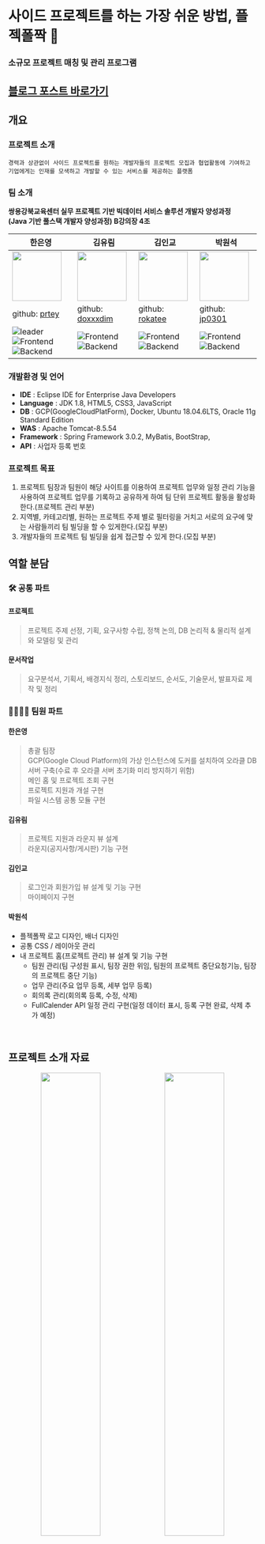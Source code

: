 # 사이드 프로젝트를 하는 가장 쉬운 방법, 플젝폴짝 🐇
### 소규모 프로젝트 매칭 및 관리 프로그램

## [블로그 포스트 바로가기](https://jp0301.github.io/project/3-project)

## 개요

### 프로젝트 소개
```
경력과 상관없이 사이드 프로젝트를 원하는 개발자들의 프로젝트 모집과 협업활동에 기여하고
기업에게는 인재를 모색하고 개발할 수 있는 서비스를 제공하는 플랫폼
```


### 팀 소개
**쌍용강북교육센터 실무 프로젝트 기반 빅데이터 서비스 솔루션 개발자 양성과정** <br>
**(Java 기반 풀스택 개발자 양성과정) B강의장 4조**

| 한은영 | 김유림 | 김인교 | 박원석 |
| ---------------------------------- | ------------------------------------- | ------------------------------------ | ----------------------------------- |
| <img src="https://avatars.githubusercontent.com/u/78784909?v=4" width="100"/> | <img src="https://avatars.githubusercontent.com/u/108390441?v=4" width="100"/> | <img src="https://avatars.githubusercontent.com/u/108384663?v=4" width="100"/> | <img src="https://avatars.githubusercontent.com/u/59228361?s=400&u=06e6fbcaa714661228a5ac953afe63cb98362f0a&v=4" width="100"/> |
| github: [prtey](https://github.com/prtey) | github: [doxxxdim](https://github.com/doxxxdim) | github: [rokatee](https://github.com/rokatee) | github: [jp0301](https://github.com/jp0301) |
| ![leader](https://img.shields.io/badge/-Leader-ff69b4) ![Frontend](https://img.shields.io/badge/-Frontend-9cf) ![Backend](https://img.shields.io/badge/-Backend-FFD133) | ![Frontend](https://img.shields.io/badge/-Frontend-9cf) ![Backend](https://img.shields.io/badge/-Backend-FFD133) | ![Frontend](https://img.shields.io/badge/-Frontend-9cf) ![Backend](https://img.shields.io/badge/-Backend-FFD133) | ![Frontend](https://img.shields.io/badge/-Frontend-9cf) ![Backend](https://img.shields.io/badge/-Backend-FFD133) | ![Frontend](https://img.shields.io/badge/-Frontend-9cf) ![Backend](https://img.shields.io/badge/-Backend-FFD133) |



### 개발환경 및 언어
- **IDE** : Eclipse IDE for Enterprise Java Developers 
- **Language** : JDK 1.8, HTML5, CSS3, JavaScript
- **DB** : GCP(GoogleCloudPlatForm), Docker, Ubuntu 18.04.6LTS, Oracle 11g Standard Edition
- **WAS** : Apache Tomcat-8.5.54
- **Framework** : Spring Framework 3.0.2, MyBatis, BootStrap, 
- **API** : 사업자 등록 번호


### 프로젝트 목표
1. 프로젝트 팀장과 팀원이 해당 사이트를 이용하여 프로젝트 업무와 일정 관리 기능을 사용하여 프로젝트 업무를 기록하고 공유하게 하여 팀 단위 프로젝트 활동을 활성화한다.(프로젝트 관리 부분)
2. 지역별, 카테고리별, 원하는 프로젝트 주제 별로 필터링을 거치고 서로의 요구에 맞는 사람들끼리 팀 빌딩을 할 수 있게한다.(모집 부분)
3. 개발자들의 프로젝트 팀 빌딩을 쉽게 접근할 수 있게 한다.(모집 부분)


## 역할 분담
### 🛠 공통 파트
#### 프로젝트
> 프로젝트 주제 선정, 기획, 요구사항 수립, 정책 논의, DB 논리적 & 물리적 설계와 모델링 및 관리

#### 문서작업
> 요구분석서, 기획서, 배경지식 정리, 스토리보드, 순서도, 기술문서, 발표자료 제작 및 정리


### 👨‍👨‍👧‍👧 팀원 파트
#### 한은영
> 총괄 팀장 <br>
> GCP(Google Cloud Platform)의 가상 인스턴스에 도커를 설치하여 오라클 DB 서버 구축(수료 후 오라클 서버 초기화 미리 방지하기 위함) <br>
> 메인 홈 및 프로젝트 조회 구현 <br>
> 프로젝트 지원과 개설 구현 <br>
> 파일 시스템 공통 모듈 구현 <br>

#### 김유림
> 프로젝트 지원과 라운지 뷰 설계 <br>
> 라운지(공지사항/게시판) 기능 구현 <br>

#### 김인교
> 로그인과 회원가입 뷰 설계 및 기능 구현<br>
> 마이페이지 구현 <br>

#### 박원석 
- 플젝폴짝 로고 디자인, 배너 디자인
- 공통 CSS / 레이아웃 관리
- 내 프로젝트 홈(프로젝트 관리) 뷰 설계 및 기능 구현
  - 팀원 관리(팀 구성원 표시, 팀장 권한 위임, 팀원의 프로젝트 중단요청기능, 팀장의 프로젝트 중단 기능)
  - 업무 관리(주요 업무 등록, 세부 업무 등록)
  - 회의록 관리(회의록 등록, 수정, 삭제)
  - FullCalender API 일정 관리 구현(일정 데이터 표시, 등록 구현 완료, 삭제 추가 예정)

<br>


## 프로젝트 소개 자료

<p align="center" width="100%">
<img width="49%" src="https://github.com/POLLJJAK/POLLJJAK/blob/c83cd33b4b1114ac1f2b70592a0197e43cd0b4de/%ED%94%84%EB%A1%9C%EC%A0%9D%ED%8A%B8%20%EB%AC%B8%EC%84%9C/%EB%B0%9C%ED%91%9C%EC%9E%90%EB%A3%8C%20PNG/003.png">
<img width="49%" src="https://github.com/POLLJJAK/POLLJJAK/blob/c83cd33b4b1114ac1f2b70592a0197e43cd0b4de/%ED%94%84%EB%A1%9C%EC%A0%9D%ED%8A%B8%20%EB%AC%B8%EC%84%9C/%EB%B0%9C%ED%91%9C%EC%9E%90%EB%A3%8C%20PNG/004.png">
</p>

<p align="center" width="100%">
<img width="49%" src="https://github.com/POLLJJAK/POLLJJAK/blob/c83cd33b4b1114ac1f2b70592a0197e43cd0b4de/%ED%94%84%EB%A1%9C%EC%A0%9D%ED%8A%B8%20%EB%AC%B8%EC%84%9C/%EB%B0%9C%ED%91%9C%EC%9E%90%EB%A3%8C%20PNG/006.png">
<img width="49%" src="https://github.com/POLLJJAK/POLLJJAK/blob/c83cd33b4b1114ac1f2b70592a0197e43cd0b4de/%ED%94%84%EB%A1%9C%EC%A0%9D%ED%8A%B8%20%EB%AC%B8%EC%84%9C/%EB%B0%9C%ED%91%9C%EC%9E%90%EB%A3%8C%20PNG/007.png">
</p>

<p align="center" width="100%">
<img width="49%" src="https://github.com/POLLJJAK/POLLJJAK/blob/c83cd33b4b1114ac1f2b70592a0197e43cd0b4de/%ED%94%84%EB%A1%9C%EC%A0%9D%ED%8A%B8%20%EB%AC%B8%EC%84%9C/%EB%B0%9C%ED%91%9C%EC%9E%90%EB%A3%8C%20PNG/013.png">
<img width="49%" src="https://github.com/POLLJJAK/POLLJJAK/blob/c83cd33b4b1114ac1f2b70592a0197e43cd0b4de/%ED%94%84%EB%A1%9C%EC%A0%9D%ED%8A%B8%20%EB%AC%B8%EC%84%9C/%EB%B0%9C%ED%91%9C%EC%9E%90%EB%A3%8C%20PNG/015.png">
</p>

<p align="center" width="100%">
<img width="49%" src="https://github.com/POLLJJAK/POLLJJAK/blob/c83cd33b4b1114ac1f2b70592a0197e43cd0b4de/%ED%94%84%EB%A1%9C%EC%A0%9D%ED%8A%B8%20%EB%AC%B8%EC%84%9C/%EB%B0%9C%ED%91%9C%EC%9E%90%EB%A3%8C%20PNG/016.png">
<img width="49%" src="https://github.com/POLLJJAK/POLLJJAK/blob/c83cd33b4b1114ac1f2b70592a0197e43cd0b4de/%ED%94%84%EB%A1%9C%EC%A0%9D%ED%8A%B8%20%EB%AC%B8%EC%84%9C/%EB%B0%9C%ED%91%9C%EC%9E%90%EB%A3%8C%20PNG/017.png">
</p>

<p align="center" width="100%">
<img width="49%" src="https://github.com/POLLJJAK/POLLJJAK/blob/c83cd33b4b1114ac1f2b70592a0197e43cd0b4de/%ED%94%84%EB%A1%9C%EC%A0%9D%ED%8A%B8%20%EB%AC%B8%EC%84%9C/%EB%B0%9C%ED%91%9C%EC%9E%90%EB%A3%8C%20PNG/018.png">
<img width="49%" src="https://github.com/POLLJJAK/POLLJJAK/blob/c83cd33b4b1114ac1f2b70592a0197e43cd0b4de/%ED%94%84%EB%A1%9C%EC%A0%9D%ED%8A%B8%20%EB%AC%B8%EC%84%9C/%EB%B0%9C%ED%91%9C%EC%9E%90%EB%A3%8C%20PNG/021.png">
</p>

<br>

## 담당 파트 구현

### 프로젝트 조회,지원 / 소식란

프로젝트 조회 페이지에서 일반 회원이 해당 프로젝트에 지원하면 <br />
`소식`란에 해당 회원이 어떤 직무에 지원을 했다는 알림 데이터가 INSERT 되며 표시된다.

<img
  src="https://raw.githubusercontent.com/jp0301/blog_upload_image/main/플젝폴짝캡처이미지/소식출력.png"
  width="100%"
/>

### 프로젝트 조회, 지원 / 블랙리스트

프로젝트 개설자를 제외한 지원자들이 왼쪽 `지원자 목록`에 표시된다.<br />
`드래그 앤 드랍`을 통해 `지원자 목록`의 지원자를 드래그해서 `차단 목록`에 드랍시키면<br />
차단 목록에 INSERT 되며 해당 프로젝트에 지원 취소가 되며 지원할 수 없게 된다.
다시 `지원자 목록`으로 드랍하면 블랙 리스트가 해제

<img
  src="https://raw.githubusercontent.com/jp0301/blog_upload_image/main/플젝폴짝캡처이미지/블랙리스트.png"
  width="100%"
/>

### 내 프로젝트 홈 / 프로젝트 목록

회원이 자신의 프로젝트 목록을 볼 수 있다.<br />
진행중인 프로젝트는 `1개`만 진행할 수 있다.<br />
완료 프로젝트 목록에는 `완료 프로젝트`, `중단된 프로젝트`가 존재할 시 표시된다.

<img
  src="https://raw.githubusercontent.com/jp0301/blog_upload_image/main/플젝폴짝캡처이미지/내프로젝트홈목록.png"
  width="100%"
/>

### 내 프로젝트 홈 / 팀원 관리

프로젝트가 진행중인 상태인 경우

1. 팀장 : 중단요청, 팀원평가, 마감처리, 권한위임, 팀원초대 버튼 활성화
2. 팀원 : 중단요청, 팀원평가 버튼 활성화

프로젝트가 완료되었거나 중단된 프로젝트인 경우

- 중단요청, 팀원평가, 마감처리, 권한위임, 팀원초대 버튼은 활성화 되지 않는다.

<img
  src="https://raw.githubusercontent.com/jp0301/blog_upload_image/main/플젝폴짝캡처이미지/팀원관리.png"
  width="100%"
/>

팀장은 소속된 다른 팀원에게 팀원을 선택하고 양도 사유를 입력하여 팀장 권한을 양도할 수 있다.

<img
  src="https://raw.githubusercontent.com/jp0301/blog_upload_image/main/플젝폴짝캡처이미지/팀장권한양도.png"
  width="100%"
/>

팀원은 프로젝트 중단요청 버튼을 눌러 중단 의사를 밝힐 수 있다.<br />
중단요청 시 해당 팀원 목록에서 `중단요청`이 빨갛게 `활성화`된다.

<img
  src="https://raw.githubusercontent.com/jp0301/blog_upload_image/main/플젝폴짝캡처이미지/중단요청.png"
  width="100%"
/>

### 내 프로젝트 홈 / 업무 관리

주요업무 목록을 보여준다.<br />
주요업무는 팀장만 등록할 수 있다.<br />
세부 업무 개수와 세부 업무 완료 상태에 따라 주요 업무의 전체 진척도가 결정된다.

<img
  src="https://raw.githubusercontent.com/jp0301/blog_upload_image/main/플젝폴짝캡처이미지/주요업무관리.png"
  width="100%"
/>

주요 업무 내의 세부업무를 보여준다.<br />
팀장이 주요 업무를 등록하면서 설정한 팀원들만 세부 업무를 등록, 삭제할 수 있다.

<img
  src="https://raw.githubusercontent.com/jp0301/blog_upload_image/main/플젝폴짝캡처이미지/세부업무관리.png"
  width="100%"
/>

### 내 프로젝트 홈 / 회의록 게시판

회의록 게시판을 통해 회의 기록을 남길 수 있다.
회의록은 팀원들 모두 등록할 수 있다.

<img
  src="https://raw.githubusercontent.com/jp0301/blog_upload_image/main/플젝폴짝캡처이미지/회의록목록.png"
  width="100%"
/>

회의록 내용을 보여준다.<br />
회의록을 수정, 삭제 할 수 있다.

<img
  src="https://raw.githubusercontent.com/jp0301/blog_upload_image/main/플젝폴짝캡처이미지/회의록상세보기.png"
  width="100%"
/>

회의록 수정하기<br />
회의록 작성과 수정은 `자바스크립트 라이브러리 웹 에디터 summernote`를 사용하였다.

<img
  src="https://raw.githubusercontent.com/jp0301/blog_upload_image/main/플젝폴짝캡처이미지/회의록수정하기.png"
  width="100%"
/>

### 내 프로젝트 홈 / 일정 관리

일정을 알려주고 새로운 일정을 등록할 수 있다.<br />
일정 버튼을 누르면 오른쪽 하단 Toast 창이 뜨면서 등록 할 수 있다.

<img
  src="https://raw.githubusercontent.com/jp0301/blog_upload_image/main/플젝폴짝캡처이미지/일정표시등록.png"
  width="100%"
/>

